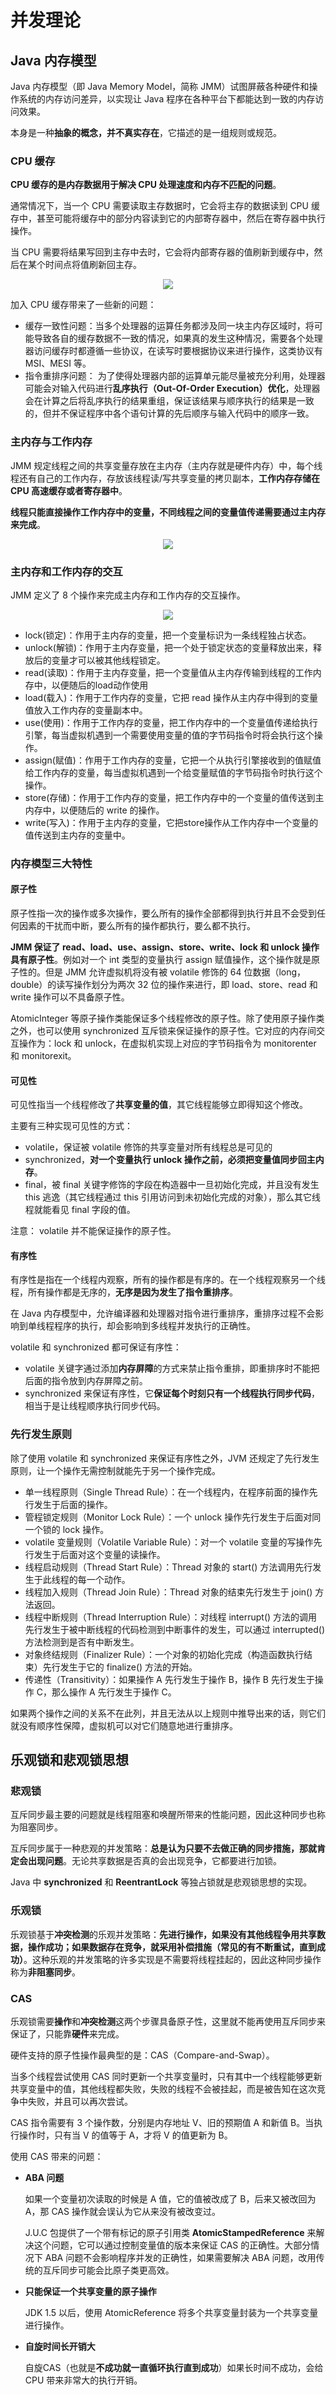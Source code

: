 # 并发理论

## Java 内存模型

Java 内存模型（即 Java Memory Model，简称 JMM）试图屏蔽各种硬件和操作系统的内存访问差异，以实现让 Java 程序在各种平台下都能达到一致的内存访问效果。

本身是一种**抽象的概念，并不真实存在**，它描述的是一组规则或规范。

### CPU 缓存

**CPU 缓存的是内存数据用于解决 CPU 处理速度和内存不匹配的问题**。

通常情况下，当一个 CPU 需要读取主存数据时，它会将主存的数据读到 CPU 缓存中，甚至可能将缓存中的部分内容读到它的内部寄存器中，然后在寄存器中执行操作。

当 CPU 需要将结果写回到主存中去时，它会将内部寄存器的值刷新到缓存中，然后在某个时间点将值刷新回主存。

<div align='center'><img src='https://gitee.com/duhouan/ImagePro/raw/master/pics/concurrent/00_2.png'/></div>

加入 CPU 缓存带来了一些新的问题：

- 缓存一致性问题：当多个处理器的运算任务都涉及同一块主内存区域时，将可能导致各自的缓存数据不一致的情况，如果真的发生这种情况，需要各个处理器访问缓存时都遵循一些协议，在读写时要根据协议来进行操作，这类协议有 MSI、MESI 等。
- 指令重排序问题： 为了使得处理器内部的运算单元能尽量被充分利用，处理器可能会对输入代码进行**乱序执行（Out-Of-Order Execution）优化**，处理器会在计算之后将乱序执行的结果重组，保证该结果与顺序执行的结果是一致的，但并不保证程序中各个语句计算的先后顺序与输入代码中的顺序一致。

### 主内存与工作内存

JMM 规定线程之间的共享变量存放在主内存（主内存就是硬件内存）中，每个线程还有自己的工作内存，存放该线程读/写共享变量的拷贝副本，**工作内存存储在 CPU 高速缓存或者寄存器中**。

**线程只能直接操作工作内存中的变量，不同线程之间的变量值传递需要通过主内存来完成**。

<div align='center'><img src='https://gitee.com/duhouan/ImagePro/raw/master/pics/concurrent/pics_concurrent_8162aebb-8fd2-4620-b771-e65751ba7e41.png'/></div>

### 主内存和工作内存的交互

JMM 定义了 8 个操作来完成主内存和工作内存的交互操作。

<div align='center'><img src='https://gitee.com/duhouan/ImagePro/raw/master/pics/concurrent/00_3.png'/></div>

- lock(锁定)：作用于主内存的变量，把一个变量标识为一条线程独占状态。
- unlock(解锁)：作用于主内存变量，把一个处于锁定状态的变量释放出来，释放后的变量才可以被其他线程锁定。
- read(读取)：作用于主内存变量，把一个变量值从主内存传输到线程的工作内存中，以便随后的load动作使用
- load(载入)：作用于工作内存的变量，它把 read 操作从主内存中得到的变量值放入工作内存的变量副本中。
- use(使用)：作用于工作内存的变量，把工作内存中的一个变量值传递给执行引擎，每当虚拟机遇到一个需要使用变量的值的字节码指令时将会执行这个操作。
- assign(赋值)：作用于工作内存的变量，它把一个从执行引擎接收到的值赋值给工作内存的变量，每当虚拟机遇到一个给变量赋值的字节码指令时执行这个操作。
- store(存储)：作用于工作内存的变量，把工作内存中的一个变量的值传送到主内存中，以便随后的 write 的操作。
- write(写入)：作用于主内存的变量，它把store操作从工作内存中一个变量的值传送到主内存的变量中。



### 内存模型三大特性

#### 原子性

原子性指一次的操作或多次操作，要么所有的操作全部都得到执行并且不会受到任何因素的干扰而中断，要么所有的操作都执行，要么都不执行。

**JMM 保证了 read、load、use、assign、store、write、lock 和 unlock 操作具有原子性**。例如对一个 int 类型的变量执行 assign 赋值操作，这个操作就是原子性的。但是 JMM 允许虚拟机将没有被 volatile 修饰的 64 位数据（long，double）的读写操作划分为两次 32 位的操作来进行，即 load、store、read 和 write 操作可以不具备原子性。

AtomicInteger  等原子操作类能保证多个线程修改的原子性。除了使用原子操作类之外，也可以使用 synchronized 互斥锁来保证操作的原子性。它对应的内存间交互操作为：lock 和 unlock，在虚拟机实现上对应的字节码指令为 monitorenter 和 monitorexit。

#### 可见性

可见性指当一个线程修改了**共享变量的值**，其它线程能够立即得知这个修改。

主要有三种实现可见性的方式：

- volatile，保证被 volatile 修饰的共享变量对所有线程总是可见的
- synchronized，**对一个变量执行 unlock 操作之前，必须把变量值同步回主内存**。
- final，被 final 关键字修饰的字段在构造器中一旦初始化完成，并且没有发生 this 逃逸（其它线程通过 this 引用访问到未初始化完成的对象），那么其它线程就能看见 final 字段的值。

注意： volatile 并不能保证操作的原子性。

#### 有序性

有序性是指在一个线程内观察，所有的操作都是有序的。在一个线程观察另一个线程，所有操作都是无序的，**无序是因为发生了指令重排序**。

在 Java 内存模型中，允许编译器和处理器对指令进行重排序，重排序过程不会影响到单线程程序的执行，却会影响到多线程并发执行的正确性。

volatile 和 synchronized 都可保证有序性：

- volatile 关键字通过添加**内存屏障**的方式来禁止指令重排，即重排序时不能把后面的指令放到内存屏障之前。
- synchronized 来保证有序性，它**保证每个时刻只有一个线程执行同步代码**，相当于是让线程顺序执行同步代码。

### 先行发生原则

除了使用 volatile 和 synchronized 来保证有序性之外，JVM 还规定了先行发生原则，让一个操作无需控制就能先于另一个操作完成。

- 单一线程原则（Single Thread Rule）：在一个线程内，在程序前面的操作先行发生于后面的操作。
- 管程锁定规则（Monitor Lock Rule）：一个 unlock 操作先行发生于后面对同一个锁的 lock 操作。
- volatile 变量规则（Volatile Variable Rule）：对一个 volatile 变量的写操作先行发生于后面对这个变量的读操作。
- 线程启动规则（Thread Start Rule）：Thread 对象的 start() 方法调用先行发生于此线程的每一个动作。
- 线程加入规则（Thread Join Rule）：Thread 对象的结束先行发生于 join() 方法返回。
- 线程中断规则（Thread Interruption Rule）：对线程 interrupt() 方法的调用先行发生于被中断线程的代码检测到中断事件的发生，可以通过 interrupted() 方法检测到是否有中断发生。
- 对象终结规则（Finalizer Rule）：一个对象的初始化完成（构造函数执行结束）先行发生于它的 finalize() 方法的开始。
- 传递性（Transitivity）：如果操作 A 先行发生于操作 B，操作 B 先行发生于操作 C，那么操作 A 先行发生于操作 C。

如果两个操作之间的关系不在此列，并且无法从以上规则中推导出来的话，则它们就没有顺序性保障，虚拟机可以对它们随意地进行重排序。



## 乐观锁和悲观锁思想

### 悲观锁

互斥同步最主要的问题就是线程阻塞和唤醒所带来的性能问题，因此这种同步也称为阻塞同步。

互斥同步属于一种悲观的并发策略：**总是认为只要不去做正确的同步措施，那就肯定会出现问题**。无论共享数据是否真的会出现竞争，它都要进行加锁。

 Java 中 **synchronized** 和 **ReentrantLock** 等独占锁就是悲观锁思想的实现。

### 乐观锁

乐观锁基于**冲突检测**的乐观并发策略：**先进行操作，如果没有其他线程争用共享数据，操作成功；如果数据存在竞争，就采用补偿措施（常见的有不断重试，直到成功）**。这种乐观的并发策略的许多实现是不需要将线程挂起的，因此这种同步操作称为**非阻塞同步**。

### CAS 

乐观锁需要**操作**和**冲突检测**这两个步骤具备原子性，这里就不能再使用互斥同步来保证了，只能靠**硬件**来完成。

硬件支持的原子性操作最典型的是：CAS（Compare-and-Swap）。

当多个线程尝试使用 CAS 同时更新一个共享变量时，只有其中一个线程能够更新共享变量中的值，其他线程都失败，失败的线程不会被挂起，而是被告知在这次竞争中失败，并且可以再次尝试。

CAS 指令需要有 3 个操作数，分别是内存地址 V、旧的预期值 A 和新值 B。当执行操作时，只有当 V 的值等于 A，才将 V 的值更新为 B。

使用 CAS 带来的问题：

- **ABA 问题**

  如果一个变量初次读取的时候是 A 值，它的值被改成了 B，后来又被改回为 A，那 CAS 操作就会误认为它从来没有被改变过。

  J.U.C 包提供了一个带有标记的原子引用类 **AtomicStampedReference** 来解决这个问题，它可以通过控制变量值的版本来保证 CAS 的正确性。大部分情况下 ABA 问题不会影响程序并发的正确性，如果需要解决 ABA 问题，改用传统的互斥同步可能会比原子类更高效。

- **只能保证一个共享变量的原子操作**

  JDK 1.5 以后，使用 AtomicReference 将多个共享变量封装为一个共享变量进行操作。

- **自旋时间长开销大**

  自旋CAS（也就是**不成功就一直循环执行直到成功**）如果长时间不成功，会给 CPU 带来非常大的执行开销。